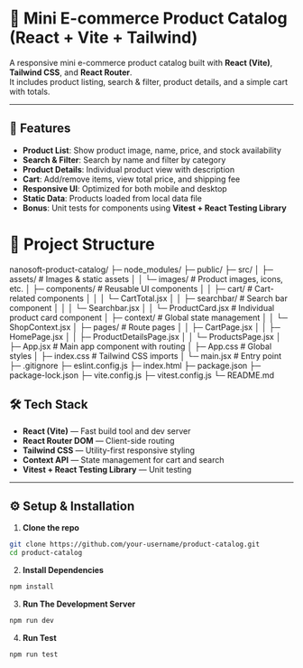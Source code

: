# 🛒 Mini E-commerce Product Catalog (React + Vite + Tailwind)

A responsive mini e-commerce product catalog built with **React (Vite)**, **Tailwind CSS**, and **React Router**.  
It includes product listing, search & filter, product details, and a simple cart with totals.  

---

## 🚀 Features
- **Product List**: Show product image, name, price, and stock availability  
- **Search & Filter**: Search by name and filter by category  
- **Product Details**: Individual product view with description  
- **Cart**: Add/remove items, view total price, and shipping fee  
- **Responsive UI**: Optimized for both mobile and desktop  
- **Static Data**: Products loaded from local data file  
- **Bonus**: Unit tests for components using **Vitest + React Testing Library**  

# 📂 Project Structure

nanosoft-product-catalog/
├─ node_modules/
├─ public/
├─ src/
│  ├─ assets/                # Images & static assets
│  │  └─ images/             # Product images, icons, etc.
│  ├─ components/            # Reusable UI components
│  │  ├─ cart/               # Cart-related components
│  │  │  └─ CartTotal.jsx
│  │  ├─ searchbar/          # Search bar component
│  │  │  └─ Searchbar.jsx
│  │  └─ ProductCard.jsx     # Individual product card component
│  ├─ context/               # Global state management
│  │  └─ ShopContext.jsx
│  ├─ pages/                 # Route pages
│  │  ├─ CartPage.jsx
│  │  ├─ HomePage.jsx
│  │  ├─ ProductDetailsPage.jsx
│  │  └─ ProductsPage.jsx
│  ├─ App.jsx                # Main app component with routing
│  ├─ App.css                # Global styles
│  ├─ index.css              # Tailwind CSS imports
│  └─ main.jsx               # Entry point
├─ .gitignore
├─ eslint.config.js
├─ index.html
├─ package.json
├─ package-lock.json
├─ vite.config.js
├─ vitest.config.js
└─ README.md

## 🛠️ Tech Stack
- **React (Vite)** — Fast build tool and dev server  
- **React Router DOM** — Client-side routing  
- **Tailwind CSS** — Utility-first responsive styling  
- **Context API** — State management for cart and search  
- **Vitest + React Testing Library** — Unit testing  

---

## ⚙️ Setup & Installation

1. **Clone the repo**
```bash
git clone https://github.com/your-username/product-catalog.git
cd product-catalog
```
2. **Install Dependencies**
```bash
npm install
```
3. **Run The Development Server**
```bash
npm run dev
```
4. **Run Test**
```bash
npm run test
```

